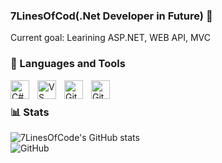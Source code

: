 ### 7LinesOfCod(.Net Developer in Future) 👋

Current goal: Learining ASP.NET, WEB API, MVC 

### 🧰 Languages and Tools
<img align="left" alt="C#" width="30px" style="padding-right:10px;" src="https://cdn.jsdelivr.net/gh/devicons/devicon/icons/csharp/csharp-original.svg" />
<img align="left" alt="VS" width="30px" style="padding-right:10px;" src="https://cdn.jsdelivr.net/gh/devicons/devicon/icons/visualstudio/visualstudio-plain.svg" />
<img align="left" alt="Git" width="30px" style="padding-right:10px;" src="https://cdn.jsdelivr.net/gh/devicons/devicon/icons/git/git-original.svg" />
<img align="left" alt="GitHub" width="30px" style="padding-right:10px;" src="https://cdn.jsdelivr.net/gh/devicons/devicon/icons/github/github-original.svg" />

<br />

### 📊 Stats
![7LinesOfCode's GitHub stats](https://github-readme-stats.vercel.app/api?username=7LinesOfCode&show_icons=true&theme=dark)
<br/>
<img  alt="GitHub"  style="padding-right:10px;" src="https://www.codewars.com/users/7LinesOfCode/badges/large" />
   
  
